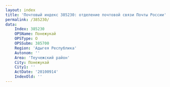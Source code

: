 ```yaml
---
layout: index
title: 'Почтовый индекс 385230: отделение почтовой связи Почты России'
permalink: /385230/
data:
    Index: 385230
    OPSName: Понежукай
    OPSType: О
    OPSSubm: 385700
    Region: 'Адыгея Республика'
    Autonom: ''
    Area: 'Теучежский район'
    City: Понежукай
    City1: ''
    ActDate: '20100914'
    IndexOld: ''
---
```

